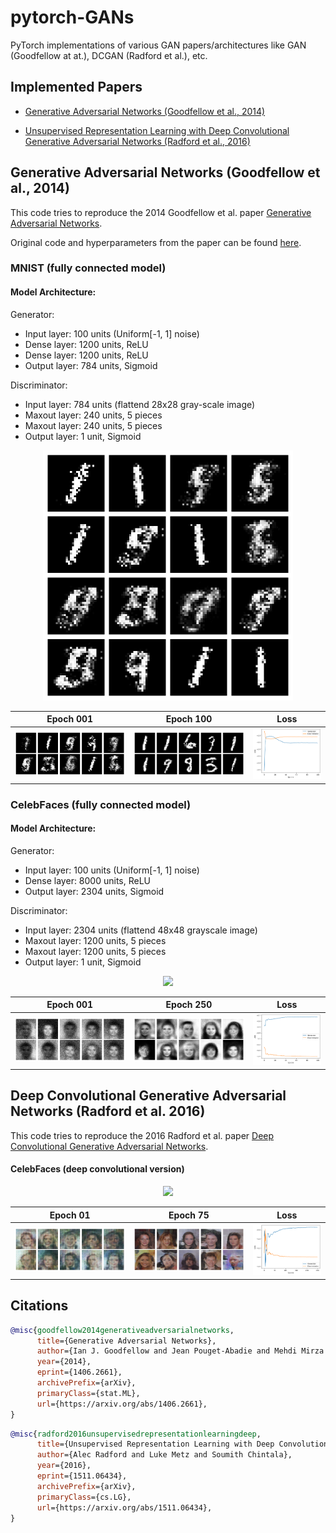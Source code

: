# pytorch-GANs
PyTorch implementations of various GAN papers/architectures like GAN (Goodfellow at at.), DCGAN (Radford et al.), etc. 

## Implemented Papers

* [Generative Adversarial Networks (Goodfellow et al., 2014)](https://arxiv.org/abs/1406.2661)

* [Unsupervised Representation Learning with Deep Convolutional Generative Adversarial Networks (Radford et al., 2016)](https://arxiv.org/abs/1511.06434)

## Generative Adversarial Networks (Goodfellow et al., 2014)
This code tries to reproduce the 2014 Goodfellow et al. paper [Generative Adversarial Networks](https://arxiv.org/abs/1406.2661).

Original code and hyperparameters from the paper can be found [here](https://github.com/goodfeli/adversarial).

### MNIST (fully connected model)

#### Model Architecture:

Generator:
* Input layer: 100 units (Uniform[-1, 1] noise)
* Dense layer: 1200 units, ReLU
* Dense layer: 1200 units, ReLU
* Output layer: 784 units, Sigmoid

Discriminator:
* Input layer: 784 units (flattend 28x28 gray-scale image)
* Maxout layer: 240 units, 5 pieces
* Maxout layer: 240 units, 5 pieces
* Output layer: 1 unit, Sigmoid 

<div style="text-align: center;":>
      <img src="./res/mnist.gif" width="400">
</div>


| Epoch 001 | Epoch 100 |Loss |
| --------- | ---------- |-----------|
| ![mnist](./res/vanilla_gan_mnist_000.png) | ![mnist](./res/vannila_gan_mnist_100.png)| ![loss](./res/vannila_gan_loss_mnist.png)|

### CelebFaces (fully connected model)

#### Model Architecture:

Generator:
* Input layer:    100 units (Uniform[-1, 1] noise)
* Dense layer:    8000 units, ReLU
* Output layer:   2304 units, Sigmoid

Discriminator:
* Input layer: 2304 units (flattend 48x48 grayscale image)
* Maxout layer: 1200 units, 5 pieces
* Maxout layer: 1200 units, 5 pieces
* Output layer: 1 unit, Sigmoid 

<div style="text-align: center;":>
      <img src="./res/celebfaces_fc_gray.gif" width="400">
</div>

| Epoch 001 | Epoch 250 |Loss |
| --------- | ---------- |-----------|
| ![celebfaces_fc_vanilla](./res/vannila_gan_celebfaces_000.png) | ![celebfaces_fc_vanilla](./res/vannila_gan_celebfaces_100.png)| ![celebfaces_fc_loss_vanilla](./res/vannila_gan_loss_celebfaces.png)|


## Deep Convolutional Generative Adversarial Networks (Radford et al. 2016)
This code tries to reproduce the 2016 Radford et al. paper [Deep Convolutional Generative Adversarial Networks](https://arxiv.org/abs/1511.06434).

#### CelebFaces (deep convolutional version)

<div style="text-align: center;":>
      <img src="./res/celebfaces_dcgan.gif" width="400">
</div>



| Epoch 01 | Epoch 75 |Loss |
| --------- | ---------- |-----------|
| ![celebfaces_dcgan](./res/dcgan_celebfaces_01.png) | ![celebfaces_dcgan](./res/dcgan_celebfaces_75.png)| ![cifar10_fc_loss_vanilla](./res/vannila_gan_loss_cifar.png)|

## Citations

```bibtex
@misc{goodfellow2014generativeadversarialnetworks,
      title={Generative Adversarial Networks}, 
      author={Ian J. Goodfellow and Jean Pouget-Abadie and Mehdi Mirza and Bing Xu and David Warde-Farley and Sherjil Ozair and Aaron Courville and Yoshua Bengio},
      year={2014},
      eprint={1406.2661},
      archivePrefix={arXiv},
      primaryClass={stat.ML},
      url={https://arxiv.org/abs/1406.2661}, 
}
```

```bibtex
@misc{radford2016unsupervisedrepresentationlearningdeep,
      title={Unsupervised Representation Learning with Deep Convolutional Generative Adversarial Networks}, 
      author={Alec Radford and Luke Metz and Soumith Chintala},
      year={2016},
      eprint={1511.06434},
      archivePrefix={arXiv},
      primaryClass={cs.LG},
      url={https://arxiv.org/abs/1511.06434}, 
}
```